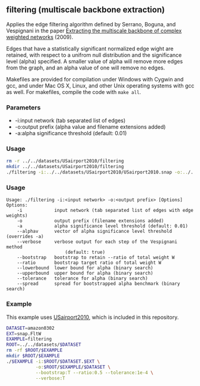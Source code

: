 filtering (multiscale backbone extraction)
-------------------------------------------

Applies the edge filtering algorithm defined by Serrano, Boguna, and Vespignani
in the paper [Extracting the multiscale backbone of complex weighted networks](http://arxiv.org/pdf/0904.2389.pdf) (2009).

Edges that have a statistically significant normalized edge wight are retained,
with respect to a unifrom null distribution and the significance level (alpha)
specified. A smaller value of alpha will remove more edges from the graph, and
an alpha value of one will remove no edges.

Makefiles are provided for compilation under Windows with Cygwin and gcc,
and under Mac OS X, Linux, and other Unix operating systems with gcc as
well. For makefiles, compile the code with `make all`.

### Parameters ###

  - -i:input network (tab separated list of edges)
  - -o:output prefix (alpha value and filename extensions added)
  - -a:alpha significance threshold (default: 0.01)

### Usage ###

```bash
rm -r ../../datasets/USairport2010/filtering
mkdir ../../datasets/USairport2010/filtering
./filtering -i:../../datasets/USairport2010/USairport2010.snap -o:../../datasets/USairport2010/filtering/USairport2010
```


### Usage ###

```
Usage: ./filtering -i:<input network> -o:<output prefix> [Options]
Options:
    -i            input network (tab separated list of edges with edge weights)
    -o            output prefix (filename extensions added)
    -a            alpha significance level threshold (default: 0.01)
    --alphav      vector of alpha significance level threshold (overrides -a)
    --verbose     verbose output for each step of the Vespignani method
                      (default: true)
    --bootstrap   bootstrap to retain --ratio of total weight W
    --ratio       bootstrap target ratio of total weight W
    --lowerbound  lower bound for alpha (binary search)
    --upperbound  upper bound for alpha (binary search)
    --tolerance   tolerance for alpha (binary search)
    --spread      spread for bootstrapped alpha benchmark (binary search)

```

### Example ###

This example uses [USairport2010](/contrib/yins-enas/datasets/USairport2010),
which is included in this repository. 

```bash
DATASET=amazon0302
EXT=snap.FltW
EXAMPLE=filtering
ROOT=../../datasets/$DATASET
rm -rf $ROOT/$EXAMPLE
mkdir $ROOT/$EXAMPLE
./$EXAMPLE -i:$ROOT/$DATASET.$EXT \
           -o:$ROOT/$EXAMPLE/$DATASET \
           --bootstrap:T --ratio:0.5 --tolerance:1e-4 \
           --verbose:T
```